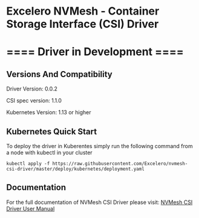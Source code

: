 
# Excelero NVMesh - Container Storage Interface (CSI) Driver

# ==== Driver in Development ====


## Versions And Compatibility
Driver Version:     0.0.2

CSI spec version:   1.1.0

Kubernetes Version: 1.13 or higher

## Kubernetes Quick Start
To deploy the driver in Kuberentes simply run the following command from a node with kubectl in your cluster
```
kubectl apply -f https://raw.githubusercontent.com/Excelero/nvmesh-csi-driver/master/deploy/kubernetes/deployment.yaml
```


## Documentation
For the full documentation of NVMesh CSI Driver please visit: [NVMesh CSI Driver User Manual](https://www.excelero.com/nvmesh-csi-driver-guide/)
